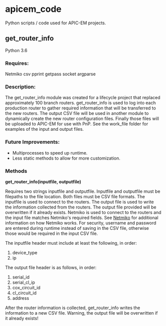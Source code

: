 # apicem_code
Python scripts / code used for APIC-EM projects.

## get_router_info
Python 3.6

### Requires:
Netmiko
csv
pprint
getpass
socket
argparse

### Description:
The get_router_info module was created for a lifecycle project that replaced approximately 100 branch routers. get_router_info
is used to log into each production router to gather required information that will be transferred to the new routers. The output
CSV file will be used in another module to dynamically create the new router configuration files. Finally those files will be
uploaded to APIC-EM for use with PnP. See the work_file folder for examples of the input and output files.

### Future Improvements:
* Multiprocesses to speed up runtime.
* Less static methods to allow for more customization.

### Methods
**get_router_info(inputfile, outputfile)**

Requires two strings inputfile and outputfile. Inputfile and outputfile must be filepaths to the file location.
Both files must be CSV file formats. The inputfile is used to connect to the routers. The output file is used to write
the information collected from the routers. The output file provided will be overwritten if it already exists.
Netmiko is used to connect to the routers and the input file matches Netmiko's required fields.
See [Netmiko](https://github.com/ktbyers/netmiko) for additional information on how Netmiko works.
For security, username and password are entered during runtime instead of saving in the CSV file, otherwise those would be
required in the input CSV file.

The inputfile header must include at least the following, in order:
1. device_type
2. ip

The output file header is as follows, in order:
1. serial_id
2. serial_cl_ip
3. cox_circuit_id
4. cl_circuit_id
5. address

After the router information is collected, get_router_info writes the information to a new CSV file.
Warning, the output file will be overwritten if it already exists!
